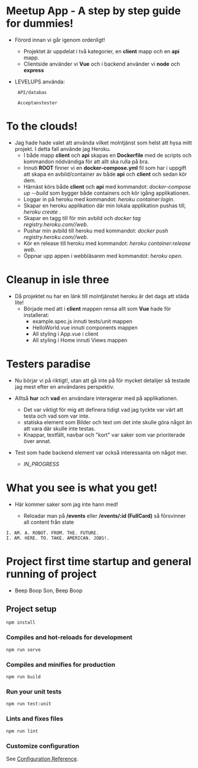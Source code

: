# Meetup App - A step by step guide for dummies!

- Förord innan vi går igenom ordenligt!
	- Projektet är uppdelat i två kategorier, en **client** mapp och en **api** mapp.
	- Clientside använder vi **Vue** och i backend använder vi **node** och **express**

- LEVELUPS använda:

	```
	 API/databas
	```
	```
	 Acceptanstester
	```

# To the clouds!

- Jag hade hade valet att använda vilket molntjänst som helst att hysa mitt projekt. I detta fall använde jag Heroku.
	- I både mapp **client** och **api** skapas en **Dockerfile** med de scripts och kommandon nödvändiga för att allt ska rulla på bra.
	- Innuti **ROOT** finner vi en **docker-compose.yml** fil som har i uppgift att skapa en avbild/container av både **api** och **client** och sedan kör dem.
	- Härnäst körs både **client** och **api** med kommandot: *docker-compose up --build* som bygger både containers och kör igång applikationen.
	- Loggar in på heroku med kommandot: *heroku container:login*.
	- Skapar en heroku applikation där min lokala applikation pushas till, *heroku create <APP-NAME>*.
  	- Skapar en tagg till för min avbild och *docker tag <imageName> registry.heroku.com/<APP-NAME>/web*.
  	- Pushar min avbild till heroku med kommandot: *docker push registry.heroku.com/<APP-NAME>/web*.
  	- Kör en release till heroku med kommandot: *heroku container:release web*.
  	- Öppnar upp appen i webbläsaren med kommandot: *heroku open*.

# Cleanup in isle three

- Då projektet nu har en länk till molntjänstet heroku är det dags att städa lite!
	- Började med att i **client** mappen rensa allt som **Vue** hade för installerat:
		- example.spec.js innuti tests/unit mappen
		- HelloWorld.vue  innuti components mappen
		- All styling i App.vue i client
		- All styling i Home innuti Views mappen


# Testers paradise

- Nu börjar vi på riktigt!, utan att gå inte på för mycket detalijer så testade jag mest efter en användares perspektiv. 

- Alltså **hur** och **vad** en användare interagerar med på applikationen.
	- Det var viktigt för mig att definera tidigt vad jag tyckte var värt att testa och vad som var inte.
	- statiska element som Bilder och text om det inte skulle göra något än att vara där skulle inte testas.
	- Knappar, textfält, navbar och "kort" var saker som var prioriterade över annat.

- Test som hade backend element var också interessanta om något mer.
	- *IN_PROGRESS*

# What you see is what you get!

- Här kommer saker som jag inte hann med!

	- Reloadar man på **/events** eller **/events/:id  (FullCard)** så försvinner all content från state 

```
I. AM. A. ROBOT. FROM. THE. FUTURE.
I. AM. HERE. TO. TAKE. AMERICAN. JOBS!.
```


# Project first time startup and general running of project

- Beep Boop Son, Beep Boop

## Project setup
```
npm install
```

### Compiles and hot-reloads for development
```
npm run serve
```

### Compiles and minifies for production
```
npm run build
```

### Run your unit tests
```
npm run test:unit
```

### Lints and fixes files
```
npm run lint
```

### Customize configuration
See [Configuration Reference](https://cli.vuejs.org/config/).
